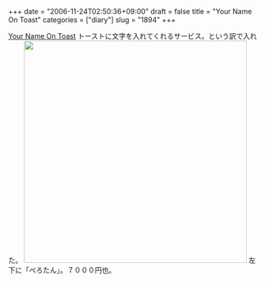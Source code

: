 +++
date = "2006-11-24T02:50:36+09:00"
draft = false
title = "Your Name On Toast"
categories = ["diary"]
slug = "1894"
+++

<a href="http://www.yournameontoast.com" target="_blank">Your Name On Toast</a>
トーストに文字を入れてくれるサービス。という訳で入れた。
<img src="http://ieiriblog.img.jugem.jp/20061124_253633.gif" alt="" width="450" height="450" class="pict" />
左下に「ぺろたん」。７０００円也。
